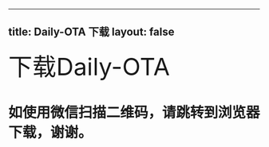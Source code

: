 
---
title: Daily-OTA 下载
layout: false
---

<font size=18>下载Daily-OTA</font>
# 如使用微信扫描二维码，请跳转到浏览器下载，谢谢。
<script language="javascript">
    window.location = "http://ac-y85mvcri.clouddn.com/8e77bab0a5ef116b.apk";
</script>